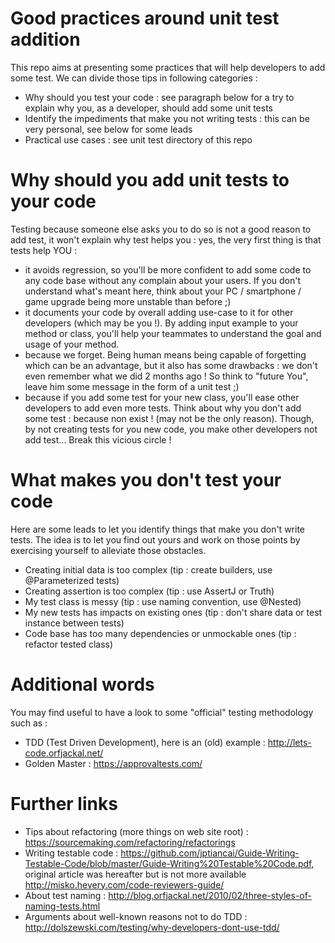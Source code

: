 # Good practices around unit test addition

This repo aims at presenting some practices that will help developers to add some test. We can divide those tips in following categories :
- Why should you test your code : see paragraph below for a try to explain why you, as a developer, should add some unit tests
- Identify the impediments that make you not writing tests : this can be very personal, see below for some leads
- Practical use cases : see unit test directory of this repo


# Why should you add unit tests to your code
Testing because someone else asks you to do so is not a good reason to add test, it won't explain why test helps you :
yes, the very first thing is that tests help YOU :
- it avoids regression, so you'll be more confident to add some code to any code base without any complain about your users. If you don't understand what's meant here, think about your PC / smartphone / game upgrade being more unstable than before ;)
- it documents your code by overall adding use-case to it for other developers (which may be you !). By adding input example to your method or class, you'll help your teammates to understand the goal and usage of your method.
- because we forget. Being human means being capable of forgetting which can be an advantage, but it also has some drawbacks : we don't even remember what we did 2 months ago ! So think to "future You", leave him some message in the form of a unit test ;)
- because if you add some test for your new class, you'll ease other developers to add even more tests. Think about why you don't add some test : because non exist ! (may not be the only reason). Though, by not creating tests for you new code, you make other developers not add test...  Break this vicious circle !

# What makes you don't test your code
Here are some leads to let you identify things that make you don't write tests. The idea is to let you find out yours and work on those points by exercising yourself to alleviate those obstacles.
- Creating initial data is too complex (tip : create builders, use @Parameterized tests)
- Creating assertion is too complex (tip : use AssertJ or Truth)
- My test class is messy (tip : use naming convention, use @Nested)
- My new tests has impacts on existing ones (tip : don't share data or test instance between tests)
- Code base has too many dependencies or unmockable ones (tip : refactor tested class)

# Additional words
You may find useful to have a look to some "official" testing methodology such as :
- TDD (Test Driven Development), here is an (old) example : http://lets-code.orfjackal.net/
- Golden Master : https://approvaltests.com/

# Further links
- Tips about refactoring (more things on web site root) : https://sourcemaking.com/refactoring/refactorings
- Writing testable code : https://github.com/jptiancai/Guide-Writing-Testable-Code/blob/master/Guide-Writing%20Testable%20Code.pdf, original article was hereafter but is not more available http://misko.hevery.com/code-reviewers-guide/
- About test naming : http://blog.orfjackal.net/2010/02/three-styles-of-naming-tests.html
- Arguments about well-known reasons not to do TDD : http://dolszewski.com/testing/why-developers-dont-use-tdd/
